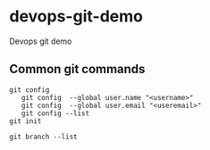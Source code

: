 # devops-git-demo
Devops git demo

## Common git commands
    git config 
       git config  --global user.name "<username>"
       git config  --global user.email "<useremail>" 
       git config --list
    git init

    git branch --list
